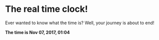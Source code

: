 # The real time clock!

Ever wanted to know what the time is? Well, your journey is about to end!

**The time is Nov 07, 2017, 01:04**